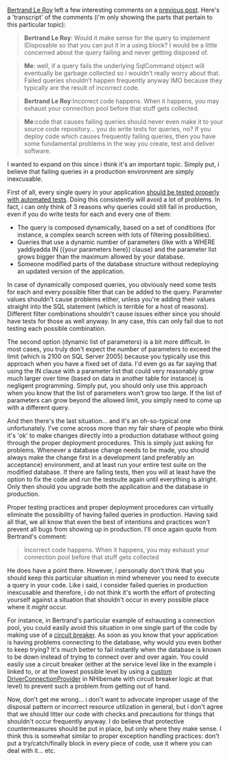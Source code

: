 <a href="http://weblogs.asp.net/bleroy">Bertrand Le Roy</a> left a few interesting comments on a <a href="http://davybrion.com/blog/2009/08/build-your-own-data-access-layer-executing-custom-queries/">previous post</a>.  Here's a 'transcript' of the comments (i'm only showing the parts that pertain to this particular topic):

> <strong>Bertrand Le Roy</strong>: Would it make sense for the query to implement IDisposable so that you can put it in a using block? I would be a little concerned about the query failing and never getting disposed of.

> <strong>Me</strong>: well, if a query fails the underlying SqlCommand object will eventually be garbage collected so i wouldn’t really worry about that. Failed queries shouldn’t happen frequently anyway IMO because they typically are the result of incorrect code.

> <strong>Bertrand Le Roy</strong>:Incorrect code happens. When it happens, you may exhaust your connection pool before that stuff gets collected.

> <strong>Me</strong>:code that causes failing queries should never even make it to your source code repository… you do write tests for queries, no? If you deploy code which causes frequently failing queries, then you have some fundamental problems in the way you create, test and deliver software.

I wanted to expand on this since i think it's an important topic.  Simply put, i believe that failing queries in a production environment are simply inexcusable.

First of all, every single query in your application <a href="http://davybrion.com/blog/2009/07/when-you-absolutely-need-to-use-a-real-database-in-tests/">should be tested properly with automated tests</a>.  Doing this consistently will avoid a lot of problems.  In fact, i can only think of 3 reasons why queries could still fail in production, even if you do write tests for each and every one of them:

- The query is composed dynamically, based on a set of conditions (for instance, a complex search screen with lots of filtering possibilities).
- Queries that use a dynamic number of parameters (like with a WHERE yaddiyadda IN ({your parameters here}) clause) and the parameter list grows bigger than the maximum allowed by your database.
- Someone modified parts of the database structure without redeploying an updated version of the application.

In case of dynamically composed queries, you obviously need some tests for each and every possible filter that can be added to the query.  Parameter values shouldn't cause problems either, unless you're adding their values straight into the SQL statement (which is terrible for a host of reasons).  Different filter combinations shouldn't cause issues either since you should have tests for those as well anyway.  In any case, this can only fail due to not testing each possible combination.

The second option (dynamic list of parameters) is a bit more difficult.  In most cases, you truly don't expect the number of parameters to exceed the limit (which is 2100 on SQL Server 2005) because you typically use this approach when you have a fixed set of data.  I'd even go as far saying that using the IN clause with a parameter list that could very reasonably grow much larger over time (based on data in another table for instance) is negligent programming.  Simply put, you should only use this approach when you know that the list of parameters won't grow too large.  If the list of parameters can grow beyond the allowed limit, you simply need to come up with a different query.

And then there's the last situation... and it's an oh-so-typical one unfortunately.  I've come across more than my fair share of people who think it's 'ok' to make changes directly into a production database without going through the proper deployment procedures.  This is simply just asking for problems.  Whenever a database change needs to be made, you should always make the change first in a development (and preferably an acceptance) environment, and at least run your entire test suite on the modified database.  If there are failing tests, then you will at least have the option to fix the code and run the testsuite again until everything is alright.  Only then should you upgrade both the application and the database in production.

Proper testing practices and proper deployment procedures can virtually eliminate the possibility of having failed queries in production.  Having said all that, we all know that even the best of intentions and practices won't prevent all bugs from showing up in production.  I'll once again quote from Bertrand's comment:

> Incorrect code happens. When it happens, you may exhaust your connection pool before that stuff gets collected

He does have a point there.  However, i personally don't think that you should keep this particular situation in mind whenever you need to execute a query in your code.  Like i said, i consider failed queries in production inexcusable and therefore, i do not think it's worth the effort of protecting yourself against a situation that shouldn't occur in every possible place where it _might_ occur.  

For instance, in Bertrand's particular example of exhausting a connection pool, you could easily avoid this situation in one single part of the code by making use of a <a href="http://davybrion.com/blog/2009/07/protecting-your-application-from-remote-problems/">circuit breaker</a>.  As soon as you know that your application is having problems connecting to the database, why would you even bother to keep trying? It's much better to fail instantly when the database is known to be down instead of trying to connect over and over again.  You could easily use a circuit breaker (either at the service level like in the example i linked to, or at the lowest possible level by using a <a href="http://davybrion.com/blog/2008/09/extending-nhibernates-driverconnectionprovider/">custom DriverConnectionProvider</a> in NHibernate with circuit breaker logic at that level) to prevent such a problem from getting out of hand. 

Now, don't get me wrong... i don't want to advocate improper usage of the disposal pattern or incorrect resource utilization in general, but i don't agree that we should litter our code with checks and precautions for things that shouldn't occur frequently anyway.  I do believe that protective countermeasures should be put in place, but only where they make sense.  I think this is somewhat similar to proper exception handling practices: don't put a try/catch/finally block in every piece of code, use it where you can deal with it... etc.